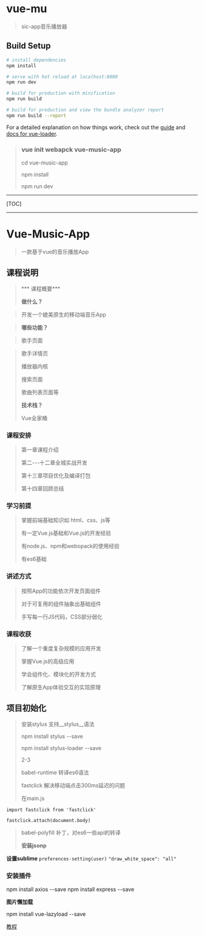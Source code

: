<!-- 5.8  -->

# vue-mu

> sic-app音乐播放器

## Build Setup

``` bash
# install dependencies
npm install

# serve with hot reload at localhost:8080
npm run dev

# build for production with minification
npm run build

# build for production and view the bundle analyzer report
npm run build --report
```

For a detailed explanation on how things work, check out the [guide](http://vuejs-templates.github.io/webpack/) and [docs for vue-loader](http://vuejs.github.io/vue-loader).


> ### vue init webapck vue-music-app
> 
> cd vue-music-app
> 
> npm install
> 
> npm run dev
> 

----

[TOC]

***

# Vue-Music-App
> 一款基于vue的音乐播放App

## 课程说明
> *** 课程概要***
> 
> __做什么？__

> 开发一个媲美原生的移动端音乐App

> __哪些功能？__

> 歌手页面

> 歌手详情页
> 
> 播放器内核
> 
> 搜索页面
> 
> 歌曲列表页面等
> 
> __技术栈？__
> 
> Vue全家桶
> 

### 课程安排

> 第一章课程介绍
> 
> 第二---十二章全城实战开发
> 
> 第十三章项目优化及编译打包
> 
> 第十四章回顾总结
> 

### 学习前提

> 掌握前端基础知识如 html、css、js等
> 
> 有一定Vue.js基础和Vue.js的开发经验
> 
> 有node.js、npm和webopack的使用经验
> 
> 有es6基础
> 

### 讲述方式

> 按照App的功能依次开发页面组件
> 
> 对于可复用的组件抽象出基础组件
> 
> 手写每一行JS代码，CSS部分弱化
> 

### 课程收获

> 了解一个重度复杂规模的应用开发
> 
> 掌握Vue.js的高级应用
> 
> 学会组件化、模块化的开发方式
> 
> 了解原生App体验交互的实现原理
> 
## 项目初始化
> 安装stylus 支持__stylus__语法
> 
> npm install stylus --save
> 
> npm install stylus-loader --save
> 
> 
> 2-3
> 
> babel-runtime 转译es6语法
> 
> fastclick 解决移动端点击300ms延迟的问题
> 
> 在main.js
> 
```
import fastclick from 'fastclick'

fastclick.attach(document.body)

```


> 
> babel-polyfill 补丁，对es6一些api的转译
> 
> __安装jsonp__
> 
> 
> 
> 

__设置sublime__
`preferences-setting(user)`
`"draw_white_space": "all"`


### 安装插件

npm install axios --save
npm install express --save

__图片懒加载__

npm install vue-lazyload --save


[教程](https://www.cnblogs.com/xyyt/p/7650539.html)